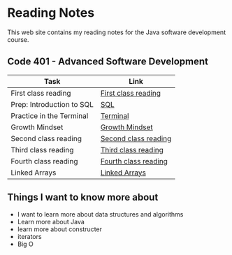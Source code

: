 # Reading Notes

This web site contains my reading notes for the Java software development course.

## Code 401 - Advanced Software Development

|  Task                                     | Link                                                  |
|-------------------------------------------|-------------------------------------------------------|
| First class reading                       | [First class reading](./ClassesReading/class1.md)     |
| Prep: Introduction to SQL                 | [SQL](./relational-databases-sql.md)                  |
| Practice in the Terminal                  | [Terminal](./TerminalPractice.md)                     |
| Growth Mindset                            | [Growth Mindset](./GrowthMindset.md)                  |
| Second class reading                      | [Second class reading](./ClassesReading/class2.md)    |
| Third class reading                       | [Third class reading](./ClassesReading/class3.md)     |
| Fourth class reading                      | [Fourth class reading](./ClassesReading/class4.md)    |
| Linked Arrays                             | [Linked Arrays](./ClassesReading/class5.md)           |

## Things I want to know more about

- I want to learn more about data structures and algorithms
- Learn more about Java
- learn more about constructer
- iterators
- Big O